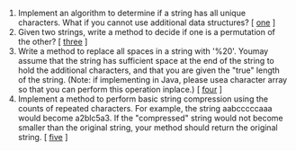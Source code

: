 1.  Implement an algorithm to determine if a string has all unique characters. What if you cannot use additional data structures? [ [one][1] ]
2.  Given two strings, write a method to decide if one is a permutation of the other? [ [three][3] ]
3.  Write a method to replace all spaces in a string with '%20'. Youmay assume that the string has sufficient space at the end of the string to hold the additional characters, and that you are given the "true" length of the string. (Note: if implementing in Java, please usea character array so that you can perform this operation inplace.) [ [four][4] ]
4.  Implement a method to perform basic string compression using the counts of repeated characters. For example, the string aabcccccaaa would become a2blc5a3. If the "compressed" string would not become smaller than the original string, your method should return the original string. [ [five][5] ]

[1]:https://github.com/inadram/CrackingCode/tree/master/src/main/dataStructures/arraysAndStrings/one
[3]:https://github.com/inadram/CrackingCode/tree/master/src/main/dataStructures/arraysAndStrings/three
[4]:https://github.com/inadram/CrackingCode/tree/master/src/main/dataStructures/arraysAndStrings/Four
[5]:https://github.com/inadram/CrackingCode/tree/master/src/main/dataStructures/arraysAndStrings/Five
